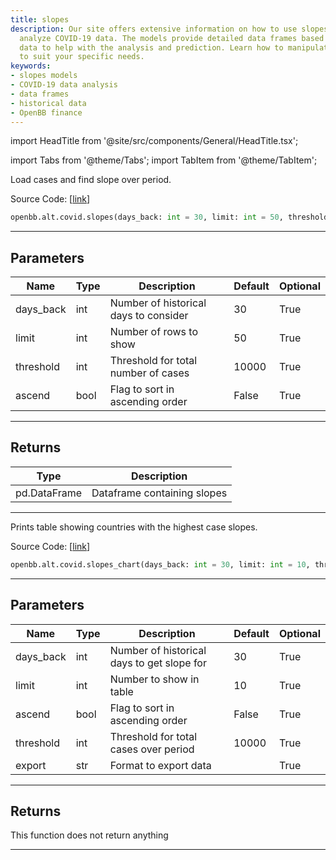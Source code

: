 ```yaml
---
title: slopes
description: Our site offers extensive information on how to use slopes models to
  analyze COVID-19 data. The models provide detailed data frames based on historical
  data to help with the analysis and prediction. Learn how to manipulate these models
  to suit your specific needs.
keywords:
- slopes models
- COVID-19 data analysis
- data frames
- historical data
- OpenBB finance
---
```


import HeadTitle from '@site/src/components/General/HeadTitle.tsx';

<HeadTitle title="alt.covid.slopes - Reference | OpenBB SDK Docs" />

import Tabs from '@theme/Tabs';
import TabItem from '@theme/TabItem';

<Tabs>
<TabItem value="model" label="Model" default>

Load cases and find slope over period.

Source Code: [[link](https://github.com/OpenBB-finance/OpenBBTerminal/tree/main/openbb_terminal/alternative/covid/covid_model.py#L173)]

```python
openbb.alt.covid.slopes(days_back: int = 30, limit: int = 50, threshold: int = 10000, ascend: bool = False)
```

---

## Parameters

| Name | Type | Description | Default | Optional |
| ---- | ---- | ----------- | ------- | -------- |
| days_back | int | Number of historical days to consider | 30 | True |
| limit | int | Number of rows to show | 50 | True |
| threshold | int | Threshold for total number of cases | 10000 | True |
| ascend | bool | Flag to sort in ascending order | False | True |


---

## Returns

| Type | Description |
| ---- | ----------- |
| pd.DataFrame | Dataframe containing slopes |
---

</TabItem>
<TabItem value="view" label="Chart">

Prints table showing countries with the highest case slopes.

Source Code: [[link](https://github.com/OpenBB-finance/OpenBBTerminal/tree/main/openbb_terminal/alternative/covid/covid_view.py#L220)]

```python
openbb.alt.covid.slopes_chart(days_back: int = 30, limit: int = 10, threshold: int = 10000, ascend: bool = False, export: str = "")
```

---

## Parameters

| Name | Type | Description | Default | Optional |
| ---- | ---- | ----------- | ------- | -------- |
| days_back | int | Number of historical days to get slope for | 30 | True |
| limit | int | Number to show in table | 10 | True |
| ascend | bool | Flag to sort in ascending order | False | True |
| threshold | int | Threshold for total cases over period | 10000 | True |
| export | str | Format to export data |  | True |


---

## Returns

This function does not return anything

---

</TabItem>
</Tabs>
